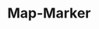 ---
layout: component.njk
tags: 
    - maps_components_de
key: map-marker-maps_de
title: Map-Marker
parent: maps_components_de
image: maps/overview/map_marker.webp
keywords: logo, brand, signet, pleitegeier
order: 20
---
